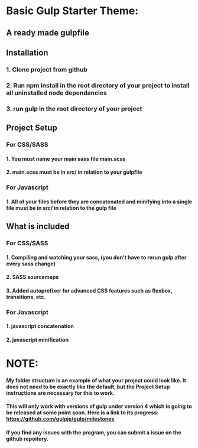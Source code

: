 # Basic Gulp Starter Theme:
## A ready made gulpfile 
## Installation
### 1. Clone project from github
### 2. Run npm install in the root directory of your project to install all uninstalled node dependancies
### 3. run gulp in the root directory of your project
## Project Setup
### For CSS/SASS
#### 1. You must name your main sass file main.scss
#### 2. main.scss must be in src/ in relation to your gulpfile
### For Javascript
#### 1. All of your files before they are concatenated and minifying into a single file must be in src/ in relation to the gulp file
## What is included
### For CSS/SASS
#### 1. Compiling and watching your sass, (you don't have to rerun gulp after every sass change)
#### 2. SASS sourcemaps
#### 3. Added autoprefixer for advanced CSS features such as flexbox, transitions, etc.

### For Javascript
#### 1. javascript concatenation
#### 2. javascript minification
# NOTE:
#### My folder structure is an example of what your project could look like. It does not need  to be exactly like the default, but the Project Setup instructions are necessary for this to work.
#### This will only work with versions of gulp under version 4 which is going to be released at some point soon. Here is a link to its progress: https://github.com/gulpjs/gulp/milestones

#### If you find any issues with the program, you can submit a issue on the github repoitory.

